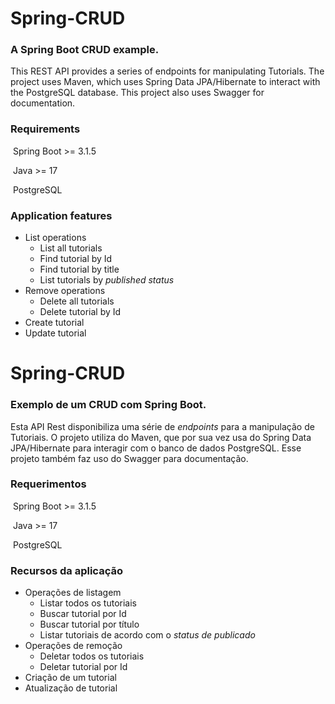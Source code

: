 # Spring-CRUD

### A  Spring Boot  CRUD example.

This REST API provides a series of endpoints for manipulating Tutorials. The project uses Maven, which uses Spring Data JPA/Hibernate to interact with the PostgreSQL database. This project also uses Swagger for documentation.

### Requirements

​		Spring Boot >= 3.1.5

​		Java >= 17

​		PostgreSQL

### Application features

- List operations
  - List all tutorials
  - Find tutorial by Id
  - Find tutorial by title
  - List tutorials by _published status_
- Remove operations
  - Delete all tutorials
  - Delete tutorial by Id
- Create tutorial
- Update tutorial

# Spring-CRUD

### Exemplo de um CRUD com Spring Boot.

Esta API Rest disponibiliza uma série de _endpoints_ para a manipulação de Tutoriais. O projeto utiliza do Maven, que por sua vez usa do Spring Data JPA/Hibernate para interagir com o banco de dados PostgreSQL. Esse projeto também faz uso do Swagger para documentação.

### Requerimentos

​		Spring Boot >= 3.1.5

​		Java >= 17

​		PostgreSQL

### Recursos da aplicação

- Operações de listagem
  - Listar todos os tutoriais
  - Buscar tutorial por Id
  - Buscar tutorial por título
  - Listar tutoriais de acordo com o _status de publicado_
- Operações de remoção
  - Deletar todos os tutoriais
  - Deletar tutorial por Id
- Criação de um tutorial
- Atualização de tutorial
